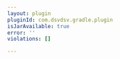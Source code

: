 ```yaml
---
layout: plugin
pluginId: com.dsvdsv.gradle.plugin
isJarAvailable: true
error: ''
violations: []

---
```

